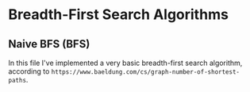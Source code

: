 # Breadth-First Search Algorithms

## Naive BFS (BFS)

In this file I've implemented a very basic breadth-first search algorithm, according to `https://www.baeldung.com/cs/graph-number-of-shortest-paths`.